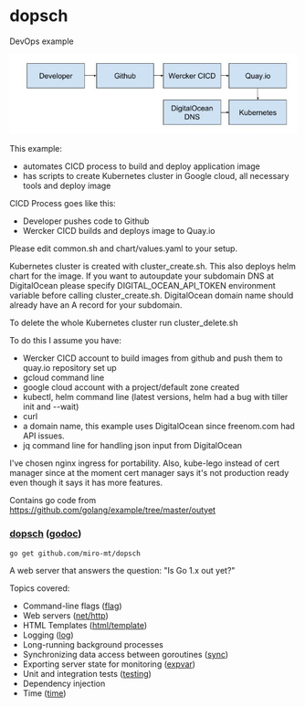 # dopsch

DevOps example

![dopsch diagram](diagram.jpg?raw=true "diagram")

This example:
- automates CICD process to build and deploy application image 
- has scripts to create Kubernetes cluster in Google cloud, all necessary tools and deploy image

CICD Process goes like this:
- Developer pushes code to Github
- Wercker CICD builds and deploys image to Quay.io

Please edit common.sh and chart/values.yaml to your setup.

Kubernetes cluster is created with cluster_create.sh. This also deploys helm chart for the image.
If you want to autoupdate your subdomain DNS at DigitalOcean please specify DIGITAL_OCEAN_API_TOKEN environment variable before calling cluster_create.sh.
DigitalOcean domain name should already have an A record for your subdomain.

To delete the whole Kubernetes cluster run cluster_delete.sh

To do this I assume you have:

- Wercker CICD account to build images from github and push them to quay.io repository set up
- gcloud command line
- google cloud account with a project/default zone created
- kubectl, helm command line (latest versions, helm had a bug with tiller init and --wait)
- curl
- a domain name, this example uses DigitalOcean since freenom.com had API issues.
- jq command line for handling json input from DigitalOcean

I've chosen nginx ingress for portability. Also, kube-lego instead of cert manager since at the moment
cert manager says it's not production ready even though it says it has more features.

Contains go code from https://github.com/golang/example/tree/master/outyet

### [dopsch](/) ([godoc](//godoc.org/github.com/miro-mt/dopsch))

    go get github.com/miro-mt/dopsch

A web server that answers the question: "Is Go 1.x out yet?"

Topics covered:

* Command-line flags ([flag](//golang.org/pkg/flag/))
* Web servers ([net/http](//golang.org/pkg/net/http/))
* HTML Templates ([html/template](//golang.org/pkg/html/template/))
* Logging ([log](//golang.org/pkg/log/))
* Long-running background processes
* Synchronizing data access between goroutines ([sync](//golang.org/pkg/sync/))
* Exporting server state for monitoring ([expvar](//golang.org/pkg/expvar/))
* Unit and integration tests ([testing](//golang.org/pkg/testing/))
* Dependency injection
* Time ([time](//golang.org/pkg/time/))

